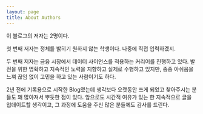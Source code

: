 ```yaml
---
layout: page
title: About Authors
---
```


이 블로그의 저자는 2명이다.  

첫 번째 저자는 정체를 밝히기 원하지 않는 학생이다. 나중에 직접 입력하겠지.  

두 번째 저자는 금융 시장에서 데이터 사이언스를 적용하는 커리어를 진행하고 있다. 발전을 위한 명확하고 지속적인 노력을 지향하고 실제로 수행하고 있지만, 종종 아쉬움을 느껴 끊임 없이 고민을 하고 있는 사람이기도 하다.  

2년 전에 기록용으로 시작한 Blog였는데 생각보다 오랫동안 쓰게 되었고 찾아주시는 분들도 꽤 많아져서 뿌듯한 점이 있다. 앞으로도 시간적 여유가 있는 한 지속적으로 글을 업데이트할 생각이고, 그 과정에 도움을 주신 많은 분들께도 감사를 드린다.  

